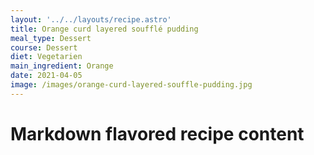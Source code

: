```yaml
---
layout: '../../layouts/recipe.astro'
title: Orange curd layered soufflé pudding
meal_type: Dessert
course: Dessert
diet: Vegetarien
main_ingredient: Orange
date: 2021-04-05
image: /images/orange-curd-layered-souffle-pudding.jpg
---
```


# Markdown flavored recipe content

